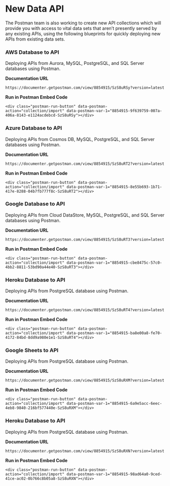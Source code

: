 # New Data API
The Postman team is also working to create new API collections which will provide you with access to vital data sets that aren’t presently served by any existing APIs, using the following blueprints for quickly deploying new APIs from existing data sets.

### AWS Database to API
Deploying APIs from Aurora, MySQL, PostgreSQL, and SQL Server databases using Postman.

**Documentation URL**
```
https://documenter.getpostman.com/view/8854915/SzS8uRSy?version=latest
```
**Run in Postman Embed Code**
```
<div class="postman-run-button" data-postman-action="collection/import" data-postman-var-1="8854915-9f639759-007a-406a-8143-e1124acdebcd-SzS8uRSy"></div>
```

### Azure Database to API
Deploying APIs from Cosmos DB, MySQL, PostgreSQL, and SQL Server databases using Postman.

**Documentation URL**
```
https://documenter.getpostman.com/view/8854915/SzS8uRT2?version=latest
```
**Run in Postman Embed Code**
```
<div class="postman-run-button" data-postman-action="collection/import" data-postman-var-1="8854915-8e55b693-1b71-417e-8288-04b7fb777f8c-SzS8uRT2"></div>
```

### Google Database to API
Deploying APIs from Cloud DataStore, MySQL, PostgreSQL, and SQL Server databases using Postman.

**Documentation URL**
```
https://documenter.getpostman.com/view/8854915/SzS8uRT3?version=latest
```
**Run in Postman Embed Code**
```
<div class="postman-run-button" data-postman-action="collection/import" data-postman-var-1="8854915-cbe8475c-57c0-4bb2-8811-53bd90a44e40-SzS8uRT3"></div>
```

### Heroku Database to API
Deploying APIs from PostgreSQL database using Postman.

**Documentation URL**
```
https://documenter.getpostman.com/view/8854915/SzS8uRT4?version=latest
```
**Run in Postman Embed Code**
```
<div class="postman-run-button" data-postman-action="collection/import" data-postman-var-1="8854915-ba8e00a8-fe70-4172-84bd-8dd9a980e1e1-SzS8uRT4"></div>
```

### Google Sheets to API
Deploying APIs from PostgreSQL database using Postman.

**Documentation URL**
```
https://documenter.getpostman.com/view/8854915/SzS8uRXM?version=latest
```
**Run in Postman Embed Code**
```
<div class="postman-run-button" data-postman-action="collection/import" data-postman-var-1="8854915-6a9e5acc-6eec-4eb8-9840-216bf577440e-SzS8uRXM"></div>
```

### Heroku Database to API
Deploying APIs from PostgreSQL database using Postman.

**Documentation URL**
```
https://documenter.getpostman.com/view/8854915/SzS8uRXN?version=latest
```
**Run in Postman Embed Code**
```
<div class="postman-run-button" data-postman-action="collection/import" data-postman-var-1="8854915-98ad64a0-9ced-41ce-ac02-0b766c8b05a8-SzS8uRXN"></div>
```
